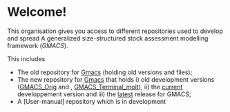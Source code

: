 # Welcome! 

This organisation gives you access to different repositories used to develop and spread A generalized size-structured stock assessment modelling framework (_GMACS_). 

This includes
  * The old repository for [Gmacs](https://github.com/GMACS-project/gmacs) (holding old versions and files);
  * The new repository for [Gmacs](https://github.com/GMACS-project/GMACS_Assessment_code) that holds i) old development versions
    ([GMACS_Orig](https://github.com/GMACS-project/GMACS_Assessment_code/tree/main/GMACS_Orig) and , 
    [GMACS_Terminal_molt](https://github.com/GMACS-project/GMACS_Assessment_code/tree/main/GMACS_Terminal_molt)), 
    ii) the [current](https://github.com/GMACS-project/GMACS_Assessment_code/tree/main/GMACS/Dvpt_Version) developpement version and 
    iii) the [latest](https://github.com/GMACS-project/GMACS_Assessment_code/tree/main/GMACS/Latest_Version) release for GMACS;
  * A [User-manual] repository which is in development
